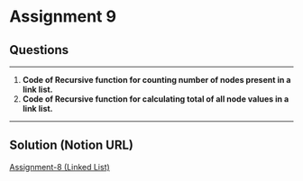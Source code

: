 # Assignment 9

## **Questions**

---

1. **Code of Recursive function for counting number of nodes present in a link list.**
2. **Code of Recursive function for calculating total of all node values in a link list.**

---

## Solution (Notion URL)

[Assignment-8 (Linked List)](https://mohammed-varaliya.notion.site/Assignment-8-Linked-List-13c9033ff7158037a2cad6818b536ed8?pvs=4)
